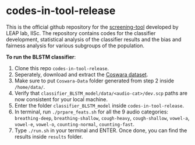 # codes-in-tool-release
This is the official github repository for the [screening-tool](https://coswara.iisc.ac.in/) developed by LEAP lab, IISc. The repository contains codes for the classifier development, statistical analysis of the classifier results and the bias and fairness analysis for various subgroups of the population.

**To run the BLSTM classifier**:
1. Clone this repo `codes-in-tool-release`.
2. Seperately, download and extract the [Coswara dataset](https://github.com/iiscleap/Coswara-Data).
3. Make sure to put `Coswara-Data` folder generated from step 2 inside `/home/data/`.
4. Verify that `classifier_BLSTM_model/data/<audio-cat>/dev.scp` paths are now consistent for your local machine.
5. Enter the folder `classifier_BLSTM_model` inside `codes-in-tool-release`.
6. In terminal, run `./prpare_feats.sh` for all the 9 audio categories: `breathing-deep`, `breathing-shallow`, `cough-heavy`, `cough-shallow`, `vowel-a`, `vowel-e`, `vowel-o`, `counting-normal`, `counting-fast`.
6. Type `./run.sh` in your terminal and ENTER. Once done, you can find the results inside `results` folder.
